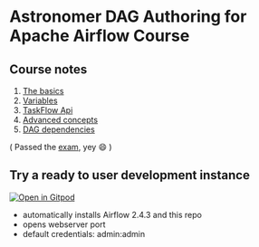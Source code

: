 # Astronomer DAG Authoring for Apache Airflow Course

## Course notes
1. [The basics](notes/1_the_basics.md)
1. [Variables](notes/2_variables.md)
1. [TaskFlow Api](notes/3_taskflow_api.md)
1. [Advanced concepts](notes/4_advanced_concepts.md)
1. [DAG dependencies](notes/5_dag_dependencies.md)


( Passed the [exam](https://www.credly.com/badges/7fade49e-55d8-4ee5-8a26-f91a3c8e2648), yey 😄 )

## Try a ready to user development instance
[![Open in Gitpod](https://gitpod.io/button/open-in-gitpod.svg)](https://gitpod.io/#https://github.com/ovimihai/airflow-cert-dag-authoring)
- automatically installs Airflow 2.4.3 and this repo
- opens webserver port
- default credentials: admin:admin